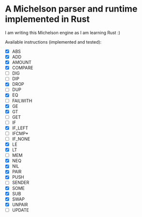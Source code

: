 # A Michelson parser and runtime implemented in Rust

I am writing this Michelson engine as I am learning Rust :)

Available instructions (implemented and tested):

- [x] ABS
- [x] ADD
- [x] AMOUNT
- [x] COMPARE
- [ ] DIG
- [ ] DIP
- [x] DROP
- [ ] DUP
- [x] EQ
- [ ] FAILWITH
- [x] GE
- [x] GT
- [ ] GET
- [ ] IF
- [x] IF_LEFT
- [ ] IFCMP\*
- [ ] IF_NONE
- [x] LE
- [x] LT
- [ ] MEM
- [x] NEQ
- [x] NIL
- [x] PAIR
- [x] PUSH
- [ ] SENDER
- [x] SOME
- [x] SUB
- [x] SWAP
- [x] UNPAIR
- [ ] UPDATE

